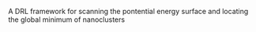 A DRL framework for scanning the pontential energy surface and locating the global minimum of nanoclusters
